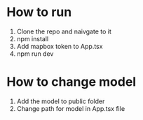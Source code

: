 # How to run
1. Clone the repo and naivgate to it
3. npm install
4. Add mapbox token to App.tsx
5. npm run dev

# How to change model
1. Add the model to public folder
2. Change path for model in App.tsx file
